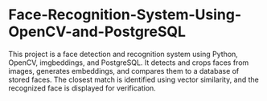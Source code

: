 # Face-Recognition-System-Using-OpenCV-and-PostgreSQL
This project is a face detection and recognition system using Python, OpenCV, imgbeddings, and PostgreSQL. It detects and crops faces from images, generates embeddings, and compares them to a database of stored faces. The closest match is identified using vector similarity, and the recognized face is displayed for verification.
